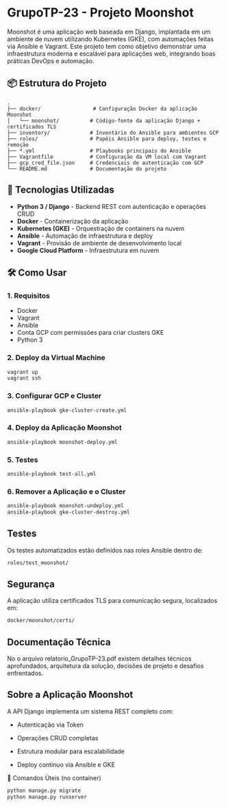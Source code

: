 # GrupoTP-23 - Projeto Moonshot

Moonshot é uma aplicação web baseada em Django, implantada em um ambiente de nuvem utilizando Kubernetes (GKE), com automações feitas via Ansible e Vagrant. Este projeto tem como objetivo demonstrar uma infraestrutura moderna e escalável para aplicações web, integrando boas práticas DevOps e automação.

## 📦 Estrutura do Projeto
```
.
├── docker/                 # Configuração Docker da aplicação Moonshot
│   └── moonshot/          # Código-fonte da aplicação Django + certificados TLS
├── inventory/             # Inventário do Ansible para ambientes GCP
├── roles/                 # Papéis Ansible para deploy, testes e remoção
├── *.yml                  # Playbooks principais do Ansible
├── Vagrantfile            # Configuração da VM local com Vagrant
├── gcp_cred_file.json     # Credenciais de autenticação com GCP
└── README.md              # Documentação do projeto

```

## 🚀 Tecnologias Utilizadas

- **Python 3 / Django** - Backend REST com autenticação e operações CRUD
- **Docker** - Containerização da aplicação
- **Kubernetes (GKE)** - Orquestração de containers na nuvem
- **Ansible** - Automação de infraestrutura e deploy
- **Vagrant** - Provisão de ambiente de desenvolvimento local
- **Google Cloud Platform** - Infraestrutura em nuvem

## 🛠️ Como Usar

### 1. Requisitos

- Docker
- Vagrant
- Ansible
- Conta GCP com permissões para criar clusters GKE
- Python 3

### 2. Deploy da Virtual Machine

```bash
vagrant up
vagrant ssh
```
### 3. Configurar GCP e Cluster

```bash
ansible-playbook gke-cluster-create.yml
```

### 4. Deploy da Aplicação Moonshot

```bash
ansible-playbook moonshot-deploy.yml
```
### 5. Testes

```bash
ansible-playbook test-all.yml
```
### 6. Remover a Aplicação e o Cluster

```bash
ansible-playbook moonshot-undeploy.yml
ansible-playbook gke-cluster-destroy.yml
```


## Testes
Os testes automatizados estão definidos nas roles Ansible dentro de:
```bash
roles/test_moonshot/
```

## Segurança
A aplicação utiliza certificados TLS para comunicação segura, localizados em:

```bash
docker/moonshot/certs/
```
## Documentação Técnica
No o arquivo relatorio_GrupoTP-23.pdf existem detalhes técnicos aprofundados, arquitetura da solução, decisões de projeto e desafios enfrentados.

## Sobre a Aplicação Moonshot
A API Django implementa um sistema REST completo com:

- Autenticação via Token

- Operações CRUD completas

- Estrutura modular para escalabilidade

- Deploy contínuo via Ansible e GKE

🧰 Comandos Úteis (no container)

```bash
python manage.py migrate
python manage.py runserver
```